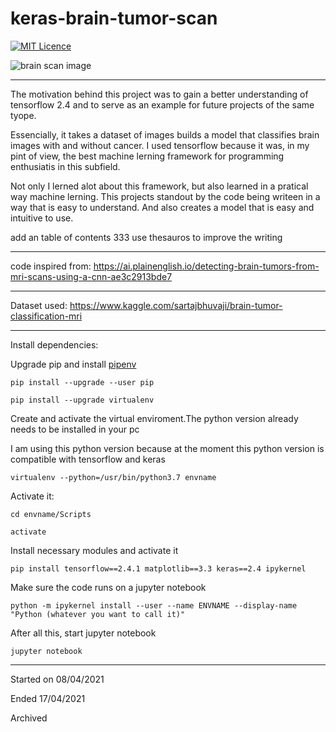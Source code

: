 # keras-brain-tumor-scan

[![MIT Licence](https://badges.frapsoft.com/os/mit/mit.png?v=103)](https://opensource.org/licenses/mit-license.php)


![brain scan image](https://images.pexels.com/photos/4226264/pexels-photo-4226264.jpeg?auto=compress&cs=tinysrgb&dpr=3&h=750&w=1260)


-----
The motivation behind this project was to gain a better understanding of tensorflow 2.4 and to serve as an example for future projects of the same tyope. 

Essencially, it takes a dataset of images builds a model that classifies brain images with and without cancer. I used tensorflow because it was, in my pint of view, the best machine lerning framework for programming enthusiatis in this subfield.

Not only I lerned alot about this framework, but also learned in a pratical way machine lerning. This projects standout by the code being writeen in a way that is easy to understand. And also creates a model that is easy and intuitive  to use. 


add an table of contents 333 use thesauros to improve the writing


-----

code inspired from: https://ai.plainenglish.io/detecting-brain-tumors-from-mri-scans-using-a-cnn-ae3c2913bde7

-----

Dataset used: https://www.kaggle.com/sartajbhuvaji/brain-tumor-classification-mri

-----

Install dependencies:

Upgrade pip and install [pipenv](https://pipenv.pypa.io/en/latest/)

```
pip install --upgrade --user pip

pip install --upgrade virtualenv
```

Create and activate the virtual enviroment.The python version already needs to be installed in your pc

I am using this python version because at the moment this python version is  compatible with tensorflow and keras

```
virtualenv --python=/usr/bin/python3.7 envname

```
Activate it:

```
cd envname/Scripts

activate
```

Install necessary modules and activate it

```
pip install tensorflow==2.4.1 matplotlib==3.3 keras==2.4 ipykernel

```

Make sure the code runs on a jupyter notebook

```
python -m ipykernel install --user --name ENVNAME --display-name "Python (whatever you want to call it)"
```
After all this, start jupyter notebook

```
jupyter notebook
```

-----

Started on 08/04/2021

Ended 17/04/2021

Archived
